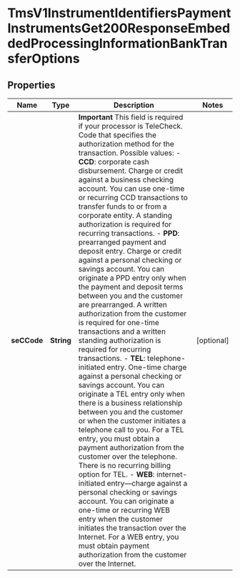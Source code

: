 
# TmsV1InstrumentIdentifiersPaymentInstrumentsGet200ResponseEmbeddedProcessingInformationBankTransferOptions

## Properties
Name | Type | Description | Notes
------------ | ------------- | ------------- | -------------
**seCCode** | **String** | **Important** This field is required if your processor is TeleCheck.  Code that specifies the authorization method for the transaction. Possible values:  - **CCD**: corporate cash disbursement. Charge or credit against a business checking account. You can use one-time or recurring CCD transactions to transfer funds to or from a corporate entity. A standing authorization is required for recurring transactions. - **PPD**: prearranged payment and deposit entry. Charge or credit against a personal checking or savings account. You can originate a PPD entry only when the payment and deposit terms between you and the customer are prearranged. A written authorization from the customer is required for one-time transactions and a written standing authorization is required for recurring transactions. - **TEL**: telephone-initiated entry. One-time charge against a personal checking or savings account. You can originate a TEL entry only when there is a business relationship between you and the customer or when the customer initiates a telephone call to you. For a TEL entry, you must obtain a payment authorization from the customer over the telephone. There is no recurring billing option for TEL. - **WEB**: internet-initiated entry—charge against a personal checking or savings account. You can originate a one-time or recurring WEB entry when the customer initiates the transaction over the Internet. For a WEB entry, you must obtain payment authorization from the customer over the Internet.  |  [optional]



